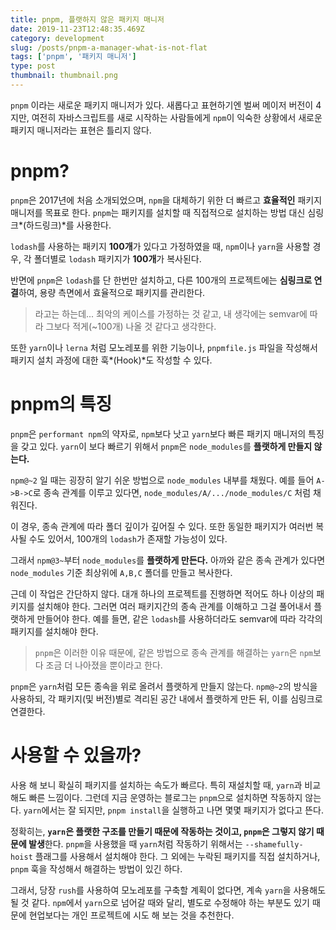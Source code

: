 ```yaml
---
title: pnpm, 플랫하지 않은 패키지 매니저
date: 2019-11-23T12:48:35.469Z
category: development
slug: /posts/pnpm-a-manager-what-is-not-flat
tags: ['pnpm', '패키지 매니저']
type: post
thumbnail: thumbnail.png
---
```


`pnpm` 이라는 새로운 패키지 매니저가 있다. 새롭다고 표현하기엔 벌써 메이저 버전이 4지만,
여전히 자바스크립트를 새로 시작하는 사람들에게 `npm`이 익숙한 상황에서
새로운 패키지 매니저라는 표현은 틀리지 않다.

<!-- end -->

# pnpm?

`pnpm`은 2017년에 처음 소개되었으며, `npm`을 대체하기 위한 더 빠르고 **효율적인** 패키지 매니저를 목표로 한다.
`pnpm`는 패키지를 설치할 때 직접적으로 설치하는 방법 대신 심링크*(하드링크)*를 사용한다.

`lodash`를 사용하는 패키지 **100개**가 있다고 가정하였을 때,
`npm`이나 `yarn`을 사용할 경우, 각 폴더별로 `lodash` 패키지가 **100개**가 복사된다.

반면에 `pnpm`은 `lodash`를 단 한번만 설치하고, 다른 100개의 프로젝트에는 **심링크로 연결**하여, 용량 측면에서 효율적으로 패키지를 관리한다.

> 라고는 하는데... 최악의 케이스를 가정하는 것 같고,
> 내 생각에는 semvar에 따라 그보다 적게(~100개) 나올 것 같다고 생각한다.

또한 `yarn`이나 `lerna` 처럼 모노레포를 위한 기능이나, `pnpmfile.js` 파일을 작성해서 패키지 설치 과정에 대한 훅*(Hook)*도 작성할 수 있다.

# pnpm의 특징

`pnpm`은 `performant npm`의 약자로, `npm`보다 낫고 `yarn`보다 빠른 패키지 매니저의 특징을 갖고 있다.
`yarn`이 보다 빠르기 위해서 `pnpm`은 `node_modules`를 **플랫하게 만들지 않는다.**

`npm@~2` 일 때는 굉장히 알기 쉬운 방법으로 `node_modules` 내부를 채웠다. 예를 들어 `A->B->C`로 종속 관계를 이루고 있다면,
`node_modules/A/.../node_modules/C` 처럼 채워진다.

이 경우, 종속 관계에 따라 폴더 깊이가 깊어질 수 있다.
또한 동일한 패키지가 여러번 복사될 수도 있어서, 100개의 `lodash`가 존재할 가능성이 있다.

그래서 `npm@3~`부터 `node_modules`를 **플랫하게 만든다.**
아까와 같은 종속 관계가 있다면 `node_modules` 기준 최상위에 `A,B,C` 폴더를 만들고 복사한다.

근데 이 작업은 간단하지 않다. 대개 하나의 프로젝트를 진행하면 적어도 하나 이상의 패키지를 설치해야 한다.
그러면 여러 패키지간의 종속 관계를 이해하고 그걸 풀어내서 플랫하게 만들어야 한다.
예를 들면, 같은 `lodash`를 사용하더라도 semvar에 따라 각각의 패키지를 설치해야 한다.

> `pnpm`은 이러한 이유 때문에, 같은 방법으로 종속 관계를 해결하는 `yarn`은 `npm`보다 조금 더 나아졌을 뿐이라고 한다.

`pnpm`은 `yarn`처럼 모든 종속을 위로 올려서 플랫하게 만들지 않는다.
`npm@~2`의 방식을 사용하되, 각 패키지(및 버전)별로 격리된 공간 내에서 플랫하게 만든 뒤, 이를 심링크로 연결한다.

# 사용할 수 있을까?

사용 해 보니 확실히 패키지를 설치하는 속도가 빠르다. 특히 재설치할 때, `yarn`과 비교해도 빠른 느낌이다.
그런데 지금 운영하는 블로그는 `pnpm`으로 설치하면 작동하지 않는다.
`yarn`에서는 잘 되지만, `pnpm install`을 실행하고 나면 몇몇 패키지가 없다고 뜬다.

정확히는, **`yarn`은 플랫한 구조를 만들기 때문에 작동하는 것이고, `pnpm`은 그렇지 않기 때문에 발생**한다.
`pnpm`을 사용했을 때 `yarn`처럼 작동하기 위해서는 `--shamefully-hoist` 플래그를 사용해서 설치해야 한다.
그 외에는 누락된 패키지를 직접 설치하거나, `pnpm` 훅을 작성해서 해결하는 방법이 있긴 하다.

그래서, 당장 `rush`를 사용하여 모노레포를 구축할 계획이 없다면, 계속 `yarn`을 사용해도 될 것 같다.
`npm`에서 `yarn`으로 넘어갈 때와 달리, 별도로 수정해야 하는 부분도 있기 때문에
현업보다는 개인 프로젝트에 시도 해 보는 것을 추천한다.
